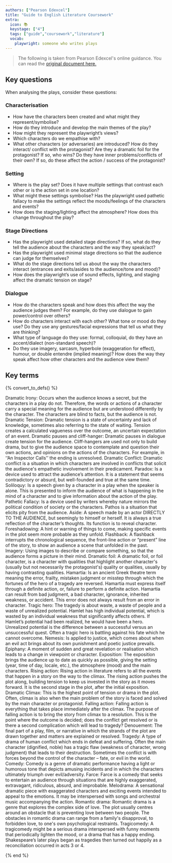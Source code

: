 ```yaml
---
authors: ["Pearson Edexcel"]
title: "Guide to English Literature Coursework"
extra:
  icon: 📚
  keystage: ["4"]
  tags: ["guide","coursework","literature"]
  vocab:
    playwright: someone who writes plays
---
```


<!-- toc -->

> [](aside-note) The following is taken from Pearson Edexcel's online guidance. You can read the [original document here.](https://qualifications.pearson.com/content/dam/pdf/International%20GCSE/English%20Literature/2016/Teaching%20and%20learning%20materials/support-for-writing-about-drama-as-drama-with-an-inspector-calls-examples.pdf)

## Key questions

When analysing the plays, consider these questions:

### Characterisation
- How have the characters been created and what might they represent/symbolise? 
- How do they introduce and develop the main themes of the play?
- How might they represent the playwright’s views?
- Which characters do we empathise with?
- What other characters (or adversaries) are introduced? How do they interact/ conflict with the protagonist? Are they a dramatic foil for the protagonist? If so, who wins? Do they have inner problems/conflicts of their own? If so, do these affect the action / success of the protagonist?

### Setting
- Where is the play set? Does it have multiple settings that contrast each other or is the action set in one location?
- What might these settings symbolise? Has the playwright used pathetic fallacy to make the settings reflect the moods/feelings of the characters and events?
- How does the staging/lighting affect the atmosphere? How does this change throughout the play?

### Stage Directions
- Has the playwright used detailed stage directions? If so, what do they tell the audience about the characters and the way they speak/act?
- Has the playwright used minimal stage directions so that the audience can judge for themselves?
- What do the stage directions tell us about the way the characters interact (entrances and exits/asides to the audience/tone and mood)?
- How does the playwright’s use of sound effects, lighting, and staging affect the dramatic tension on stage?

### Dialogue
- How do the characters speak and how does this affect the way the audience judges them? For example, do they use dialogue to gain power/control over others?
- How do characters interact with each other? What tone or mood do they use? Do they use any gestures/facial expressions that tell us what they are thinking?
- What type of language do they use: formal, colloquial, do they have an accent/dialect (non-standard speech)?
- Do they use imagery, sarcasm, hyperbole (exaggeration for effect), humour, or double entendre (implied meaning)? How does the way they speak affect how other characters and the audience view them?


## Key terms

{% convert_to_defs() %}

Dramatic Irony: Occurs when the audience knows a secret, but the characters in a play do not. Therefore, the words or actions of a character carry a special meaning for the audience but are understood differently by the character. The characters are blind to facts, but the audience is not.
Dramatic Tension: Dramatic tension is a state of uncertainty and lack of knowledge, sometimes also referring to the state of waiting. Tension creates a calculated vagueness over the outcome, an uncertain expectation of an event.
Dramatic pauses and cliff-hanger: Dramatic pauses in dialogue create tension for the audience. Cliff-hangers are used not only to build drama, but to give the audience space to contemplate and question their own actions, and opinions on the actions of the characters. For example, in ‘‘An Inspector Calls’’ the ending is unresolved.
Dramatic Conflict: Dramatic conflict is a situation in which characters are involved in conflicts that solicit the audience's empathetic involvement in their predicament.
Paradox: Is a device used to attract the audience’s attention. It is a statement that seems contradictory or absurd, but well-founded and true at the same time.
Soliloquy: Is a speech given by a character in a play when the speaker is alone. This is presented to inform the audience of what is happening in the mind of a character and to give information about the action of the play.
Pathetic Fallacy: Is a device used by writers whereby nature mirrors the political condition of society or the characters. Pathos is a situation that elicits pity from the audience.
Aside: A speech made by an actor DIRECTLY TO THE AUDIENCE, but seemingly to himself or herself. It is always a true reflection of the character’s thoughts. Its function is to reveal character.
Foreshadowing: A hint or warning of things to come, making specific events in the plot seem more probable as they unfold.
Flashback: A flashback interrupts the chronological sequence, the front-line action or “present” line of the story, to show an audience a scene that unfolded in the past.
Imagery: Using images to describe or compare something, so that the audience forms a picture in their mind.
Dramatic foil: A dramatic foil, or foil character, is a character with qualities that highlight another character's (usually but not necessarily the protagonist's) quality or qualities, usually by having contrasting qualities.
Hamartia: Is an ancient Greek theatre term meaning the error, frailty, mistaken judgment or misstep through which the fortunes of the hero of a tragedy are reversed. Hamartia must express itself through a definite action, or, failure to perform a definite action. Hamartia can result from bad judgment, a bad character, ignorance, inherited weakness, or accident. This error does not always result from an error in character.
Tragic hero: The tragedy is about waste, a waste of people and a waste of unrealized potential. Hamlet has high individual potential, which is wasted by an individual weakness that significantly affects others. If Hamlet’s potential had been realized, he would have been a hero. Unrealized potential is the difference between a successful versus an unsuccessful quest. Often a tragic hero is battling against his fate which he cannot overcome.
Nemesis: Is applied to justice, which comes about when an evil act brings about its own punishment and poetic justice prevails.
Epiphany: A moment of sudden and great revelation or realisation which leads to a change in viewpoint or character.
Exposition: The exposition brings the audience up to date as quickly as possible, giving the setting (year, time of day, locale, etc.), the atmosphere (mood) and the main characters.
Rising action: Rising action in literature refers to all the events that happen in a story on the way to the climax. The rising action pushes the plot along, building tension to keep us invested in the story as it moves forward. It is the second stage in the plot, after the initial exposition.
Dramatic Climax: This is the highest point of tension or drama in the plot. Often, climax is also when the main problem of the story is faced and solved by the main character or protagonist.
Falling action: Falling action is everything that takes place immediately after the climax. The purpose of falling action is to bring the story from climax to a resolution. This is the point where the outcome is decided; does the conflict get resolved or is there a second complication which will lead to tragedy?
Denouement: The final part of a play, film, or narrative in which the strands of the plot are drawn together and matters are explained or resolved.
Tragedy: A type of drama of human conflict which ends in defeat and suffering. Often the main character (dignified, noble) has a tragic flaw (weakness of character, wrong judgment) that leads to their destruction. Sometimes the conflict is with forces beyond the control of the character – fate, or evil in the world.
Comedy: Comedy is a genre of dramatic performance having a light or humorous tone that depicts amusing incidents and in which the characters ultimately triumph over evil/adversity.
Farce: Farce is a comedy that seeks to entertain an audience through situations that are highly exaggerated, extravagant, ridiculous, absurd, and improbable.
Melodrama: A sensational dramatic piece with exaggerated characters and exciting events intended to appeal to the emotions. It may be interspersed with songs and orchestral music accompanying the action.
Romantic drama: Romantic drama is a genre that explores the complex side of love. The plot usually centres around an obstacle that is preventing love between two people. The obstacles in romantic drama can range from a family's disapproval, to forbidden love, to one's own psychological restraints.
Tragicomedy: A tragicomedy might be a serious drama interspersed with funny moments that periodically lighten the mood, or a drama that has a happy ending. Shakespeare’s later plays began as tragedies then turned out happily as a reconciliation occurred in acts 3 or 4.

{% end %}
